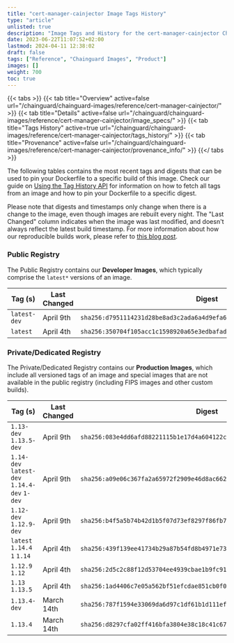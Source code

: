 ```yaml
---
title: "cert-manager-cainjector Image Tags History"
type: "article"
unlisted: true
description: "Image Tags and History for the cert-manager-cainjector Chainguard Image"
date: 2023-06-22T11:07:52+02:00
lastmod: 2024-04-11 12:38:02
draft: false
tags: ["Reference", "Chainguard Images", "Product"]
images: []
weight: 700
toc: true
---
```


{{< tabs >}}
{{< tab title="Overview" active=false url="/chainguard/chainguard-images/reference/cert-manager-cainjector/" >}}
{{< tab title="Details" active=false url="/chainguard/chainguard-images/reference/cert-manager-cainjector/image_specs/" >}}
{{< tab title="Tags History" active=true url="/chainguard/chainguard-images/reference/cert-manager-cainjector/tags_history/" >}}
{{< tab title="Provenance" active=false url="/chainguard/chainguard-images/reference/cert-manager-cainjector/provenance_info/" >}}
{{</ tabs >}}

The following tables contains the most recent tags and digests that can be used to pin your Dockerfile to a specific build of this image. Check our guide on [Using the Tag History API](/chainguard/chainguard-images/using-the-tag-history-api/) for information on how to fetch all tags from an image and how to pin your Dockerfile to a specific digest.

Please note that digests and timestamps only change when there is a change to the image, even though images are rebuilt every night. The "Last Changed" column indicates when the image was last modified, and doesn't always reflect the latest build timestamp. For more information about how our reproducible builds work, please refer to [this blog post](https://www.chainguard.dev/unchained/reproducing-chainguards-reproducible-image-builds).

### Public Registry
The Public Registry contains our **Developer Images**, which typically comprise the `latest*` versions of an image.

| Tag (s)       | Last Changed | Digest                                                                    |
|---------------|--------------|---------------------------------------------------------------------------|
|  `latest-dev` | April 9th    | `sha256:d7951114231d28be8ad3c2ada6a4d9efa6b9ec22a8d0c8dc30f8d5196257d021` |
|  `latest`     | April 4th    | `sha256:350704f105acc1c1598920a65e3edbafade4237e554ae262d97a1f5d7c4ee69e` |


### Private/Dedicated Registry
The Private/Dedicated Registry contains our **Production Images**, which include all versioned tags of an image and special images that are not available in the public registry (including FIPS images and other custom builds).

| Tag (s)                                       | Last Changed | Digest                                                                    |
|-----------------------------------------------|--------------|---------------------------------------------------------------------------|
|  `1.13-dev` `1.13.5-dev`                      | April 9th    | `sha256:083e4dd6afd88221115b1e17d4a604122c2d02de25372a9fbf29d6b6df324f54` |
|  `1.14-dev` `latest-dev` `1.14.4-dev` `1-dev` | April 9th    | `sha256:a09e06c367fa2a65972f2909e46d8ac6626708575a0ac6d7ee02e9ebe6627599` |
|  `1.12-dev` `1.12.9-dev`                      | April 9th    | `sha256:b4f5a5b74b42d1b5f07d73ef8297f86fb757482e4ca41f43923ed1732a16b82d` |
|  `latest` `1.14.4` `1` `1.14`                 | April 4th    | `sha256:439f139ee41734b29a87b54fd8b4971e7360eb0978cff4080010152797add54c` |
|  `1.12.9` `1.12`                              | April 4th    | `sha256:2d5c2c88f12d53704ee4939cbae1b9fc916ee5059d11c029aea85b79047c2ad8` |
|  `1.13` `1.13.5`                              | April 4th    | `sha256:1ad4406c7e05a562bf51efcdae851cb0f05843cc287c1818b0fc99bcd86983de` |
|  `1.13.4-dev`                                 | March 14th   | `sha256:787f1594e33069da6d97c1df61b1d111effa7aef4fe2c4a7ffa45636e4d75384` |
|  `1.13.4`                                     | March 14th   | `sha256:d8297cfa02ff416bfa3804e38c18c41c677dd09db67340265b38ee611f929ff6` |

